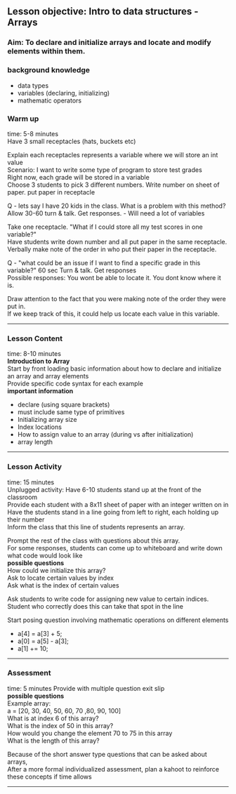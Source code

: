 ## Lesson objective: Intro to data structures - Arrays

### Aim: To declare and initialize arrays and locate and modify elements within them.

### background knowledge
- data types
- variables (declaring, initializing)
- mathematic operators

### Warm up
time: 5-8 minutes<br>
Have 3 small receptacles (hats, buckets etc)<br>

Explain each receptacles represents a variable where we will store an int value<br>
Scenario: I want to write some type of program to store test grades<br>
Right now, each grade will be stored in a variable<br>
Choose 3 students to pick 3 different numbers. Write number on sheet of paper. put paper in receptacle<br>

Q - lets say I have 20 kids in the class. What is a problem with this method?<br>
Allow 30-60 turn & talk. Get responses. - Will need a lot of variables<br>

Take one receptacle. "What if I could store all my test scores in one variable?"<br>
Have students write down number and all put paper in the same receptacle.<br>
Verbally make note of the order in who put their paper in the receptacle.<br>

Q - "what could be an issue if I want to find a specific grade in this variable?"
60 sec Turn & talk. Get responses<br>
Possible responses: You wont be able to locate it. You dont know where it is.<br>

Draw attention to the fact that you were making note of the order they were put in.<br>
If we keep track of this, it could help us locate each value in this variable.<br>

---

### Lesson Content
time: 8-10 minutes<br>
**Introduction to Array**<br>
Start by front loading basic information about how to declare and initialize an array and array elements<br>
Provide specific code syntax for each example<br>
**important information**<br>
- declare (using square brackets)
- must include same type of primitives
- Initializing array size
- Index locations
- How to assign value to an array (during vs after initialization)
- array length

---

### Lesson Activity
time: 15 minutes<br>
Unplugged activity: Have 6-10 students stand up at the front of the classroom<br>
Provide each student with a 8x11 sheet of paper with an integer written on in<br>
Have the students stand in a line going from left to right, each holding up their number<br>
Inform the class that this line of students represents an array.<br>

Prompt the rest of the class with questions about this array.<br>
For some responses, students can come up to whiteboard and write down what code would look like<br>
**possible questions**<br>
How could we initialize this array?<br>
Ask to locate certain values by index<br>
Ask what is the index of certain values<br>

Ask students to write code for assigning new value to certain indices.<br>
Student who correctly does this can take that spot in the line<br>

Start posing question involving mathematic operations on different elements<br>
- a[4] = a[3] + 5;
- a[0] = a[5] - a[3];
- a[1] += 10;
---

### Assessment
time: 5 minutes
Provide with multiple question exit slip<br>
**possible questions**<br>
Example array: <br>
a = [20, 30, 40, 50, 60, 70 ,80, 90, 100]<br>
What is at index 6 of this array?<br>
What is the index of 50 in this array?<br>
How would you change the element 70 to 75 in this array<br>
What is the length of this array?<br>

Because of the short answer type questions that can be asked about arrays,<br>
After a more formal individualized assessment, plan a kahoot to reinforce these concepts if time allows<br>


---
